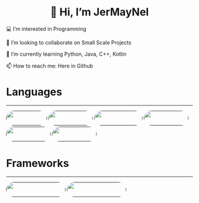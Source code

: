 <h1 align="center">👋 Hi, I’m JerMayNel</h1>
<p align="left"> 💻 I’m interested in Programming </p>
<p align="left"> 💞️ I’m looking to collaborate on Small Scale Projects </p>
<p align="left"> 🌱 I’m currently learning Python, Java, C++, Kotlin </p>
<p align="left"> 📫 How to reach me: Here in Github </p>

# Languages
---
<a href=""><img alt="" src="https://img.shields.io/badge/c++-%2300599C.svg?style=for-the-badge&logo=c%2B%2B&logoColor=white" style="border-radius: 20px; height: 40px; width: 110px;" /></a>
<a href=""><img alt="" src="https://img.shields.io/badge/java-%23ED8B00.svg?style=for-the-badge&logo=openjdk&logoColor=white" style="border-radius: 20px; height: 40px; width: 120px;" /></a>
<a href=""><img alt="" src="https://img.shields.io/badge/python-3670A0?style=for-the-badge&logo=python&logoColor=ffdd54" style="border-radius: 20px; height: 40px; width: 130px;" /></a>
<a href=""><img alt="" src="https://img.shields.io/badge/kotlin-%237F52FF.svg?style=for-the-badge&logo=kotlin&logoColor=white" style="border-radius: 20px; height: 40px; width: 120px;" /></a>
<a href=""><img alt="" src="https://img.shields.io/badge/html5-%23E34F26.svg?style=for-the-badge&logo=html5&logoColor=white" style="border-radius: 20px; height: 40px; width: 120px;" /></a>
<a href=""><img alt="" src="https://img.shields.io/badge/php-%23777BB4.svg?style=for-the-badge&logo=php&logoColor=white" style="border-radius: 20px; height: 40px; width: 120px;" /></a>

# Frameworks
---
<a href=""><img alt="" src="https://img.shields.io/badge/laravel-%23FF2D20.svg?style=for-the-badge&logo=laravel&logoColor=white" style="border-radius: 20px; height: 40px; width: 160px;" /></a>
<a href=""><img alt="" src="https://img.shields.io/badge/tailwindcss-%2338B2AC.svg?style=for-the-badge&logo=tailwind-css&logoColor=white" style="border-radius: 20px; height: 40px; width: 160px;" /></a>
